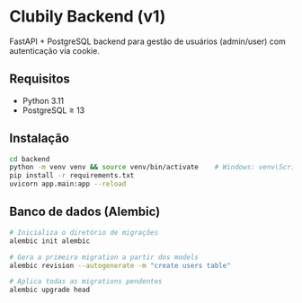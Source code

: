 # Clubily Backend (v1)

FastAPI + PostgreSQL backend para gestão de usuários (admin/user) com autenticação via cookie.

## Requisitos

* Python 3.11
* PostgreSQL ≥ 13

## Instalação

```bash
cd backend
python -m venv venv && source venv/bin/activate    # Windows: venv\Scripts\activate
pip install -r requirements.txt
uvicorn app.main:app --reload
```

## Banco de dados (Alembic)

```bash
# Inicializa o diretório de migrações
alembic init alembic

# Gera a primeira migration a partir dos models
alembic revision --autogenerate -m "create users table"

# Aplica todas as migrations pendentes
alembic upgrade head
```
